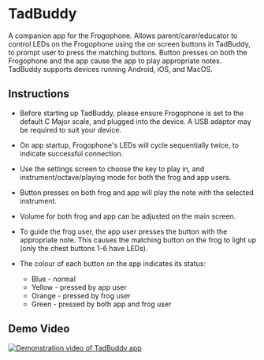 # TadBuddy

A companion app for the Frogophone.
Allows parent/carer/educator to control LEDs on the Frogophone using the on screen buttons in TadBuddy, to prompt user to press the matching buttons.
Button presses on both the Frogophone and the app cause the app to play appropriate notes.
TadBuddy supports devices running Android, iOS, and MacOS.


## Instructions

* Before starting up TadBuddy, please ensure Frogophone is set to the default C Major scale, and plugged into the device. A USB adaptor may be required to suit your device.

* On app startup, Frogophone's LEDs will cycle sequentially twice, to indicate successful connection.

* Use the settings screen to choose the key to play in, and instrument/octave/playing mode for both the frog and app users.

* Button presses on both frog and app will play the note with the selected instrument.

* Volume for both frog and app can be adjusted on the main screen.

* To guide the frog user, the app user presses the button with the appropriate note. This causes the matching button on the frog to light up (only the chest buttons 1-6 have LEDs).

* The colour of each button on the app indicates its status:
  * Blue - normal
  * Yellow - pressed by app user
  * Orange - pressed by frog user
  * Green - pressed by both app and frog user

## Demo Video
[![Demonstration video of TadBuddy app](http://img.youtube.com/vi/g8NShAZokX4/hqdefault.jpg)](http://www.youtube.com/watch?v=g8NShAZokX4)


